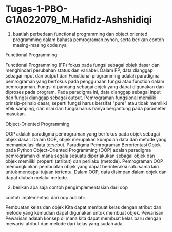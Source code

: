 # Tugas-1-PBO-G1A022079_M.Hafidz-Ashshidiqi

1. buatlah perbedaan functional programming dan object oriented programming dalam bahasa pemrograman pyhon, serta berikan contoh masing-masing code nya

Functional Programming

Functional Programming (FP) fokus pada fungsi sebagai objek dasar dan menghindari perubahan status dan variabel. Dalam FP, data dianggap sebagai input dan output dari Functional programming adalah paradigma pemrograman yang berfokus pada penggunaan fungsi atau function dalam pemrograman. Fungsi dipandang sebagai objek yang dapat digunakan dan diproses pada program. Pada paradigma ini, data dianggap sebagai input dan fungsi dianggap sebagai output. Pemrograman fungsional memiliki prinsip-prinsip dasar, seperti fungsi harus bersifat "pure" atau tidak memiliki efek samping, dan nilai dari fungsi harus hanya bergantung pada parameter masukan.

Object-Oriented Programming

OOP adalah paradigma pemrograman yang berfokus pada objek sebagai objek dasar. Dalam OOP, objek merupakan kumpulan data dan metode yang memanipulasi data tersebut. Paradigma Pemrograman Berorientasi Objek pada Python Object-Oriented Programming (OOP) adalah paradigma pemrograman di mana segala sesuatu diperlakukan sebagai objek dan objek memiliki properti (atribut) dan perilaku (metode). Pemrograman OOP memungkinkan pembuatan objek yang dapat berinteraksi satu sama lain untuk mencapai tujuan tertentu. Dalam OOP, data disimpan dalam objek dan dapat diubah melalui metode.

2. berikan apa saja contoh pengimplementasian dari oop

contoh implementasi dari oop adalah:

Pembuatan kelas dan objek
Kita dapat membuat kelas dengan atribut dan metode yang kemudian dapat digunakan untuk membuat objek.
Pewarisan
Pewarisan adalah konsep di mana kita dapat membuat kelas baru dengan mewarisi atribut dan metode dari kelas yang sudah ada.
